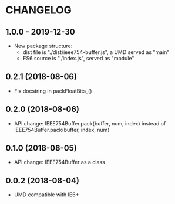 # CHANGELOG

## 1.0.0 - 2019-12-30
- New package structure:
	* dist file is "./dist/ieee754-buffer.js", a UMD served as "main"
	* ES6 source is "./index.js", served as "module"

## 0.2.1 (2018-08-06)
- Fix docstring in packFloatBits_()

## 0.2.0 (2018-08-06)
- API change: IEEE754Buffer.pack(buffer, num, index) instead of IEEE754Buffer.pack(buffer, index, num)

## 0.1.0 (2018-08-05)
- API change: IEEE754Buffer as a class

## 0.0.2 (2018-08-04)
- UMD compatible with IE6+
